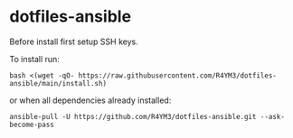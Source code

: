 # dotfiles-ansible

Before install first setup SSH keys.

To install run:
```
bash <(wget -qO- https://raw.githubusercontent.com/R4YM3/dotfiles-ansible/main/install.sh)
```
or when all dependencies already installed:
```
ansible-pull -U https://github.com/R4YM3/dotfiles-ansible.git --ask-become-pass
```
